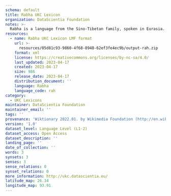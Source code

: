 ```yaml
---
schema: default
title: Rabha UKC Lexicon
organization: DataScientia Foundation
notes: >-
  Rabha is a language from the Sino-Tibetan family, spoken in Eurasia. The UKC Lexicon of Rabha is represented as a lexico-semantic network. It consists of words, word senses, synsets, as well as sense-level and synset-level relationships.
resources:
  - name: Rabha UKC Lexicon LMF format
    url: >-
      resources/05d81c93-9860-4f68-8948-62ef3fe4ec9b/output-rah.zip
    format: xml
    license: https://creativecommons.org/licenses/by-nc-sa/4.0/
    last_updated: 2023-04-17
    created: 2023-04-17
    size: 986
    release_date: 2023-04-17
    distribution_document: ''
    language: Rabha
    language_code: rah
category:
  - UKC Lexicons
maintainer: DataScientia Foundation
maintainer_email: ''
tags: ''
provenance: 'Wiktionary 2022.01. by Wikimedia Foundation (http://en.wiktionary.org); Princeton WordNet 2.1 by Princeton University (https://wordnet.princeton.edu)'
version: '1.0'
dataset_level: Language Level (L1-2)
dataset_access: Open Access
dataset_description: ''
landing_page: ''
date_of_collection: ''
words: 3
synsets: 3
senses: 3
sense_relations: 0
synset_relations: 0
more_information: http://ukc.datascientia.eu/
latitude_map: 26.34
longitude_map: 93.91
---
```

